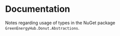 # Documentation
Notes regarding usage of types in the NuGet package `GreenEnergyHub.Donut.Abstractions`. 

